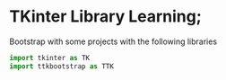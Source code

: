 # TKinter Library Learning;

Bootstrap with some projects with the following libraries

```python
import tkinter as TK
import ttkbootstrap as TTK
```
